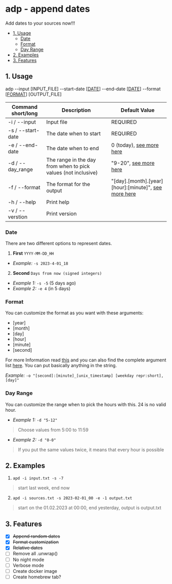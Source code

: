 # adp - append dates
Add dates to your sources now!!!

<!--toc:start-->
- [1. Usage](#1-usage)
  - [Date](#date)
  - [Format](#format)
  - [Day Range](#day-range)
- [2. Examples](#2-examples)
- [3. Features](#3-features)
<!--toc:end-->


## 1. Usage
adp --input [INPUT_FILE] --start-date [[DATE](#date)] --end-date [[DATE](#date)] --format [[FORMAT](#format)] [OUTPUT_FILE]

Command short/long | Description | Default Value
---|---|---
-i / --input | Input file | REQUIRED
-s / --start-date | The date when to start | REQUIRED
-e / --end-date | The date when to end | 0 (today), [see more here](#date)
-d / --day_range | The range in the day from when to pick values (not inclusive) | "9-20", [see more here](#day-range)
-f / --format | The format for the output | "[day].[month].[year] [hour]:[minute]", [see more here](#format)
-h / --help | Print help
-v / --verstion | Print version

### Date
There are two different options to represent dates.

1. **First**
`YYYY-MM-DD_HH`
- _Example:_ `-s 2023-4-01_18`

2. **Second**
`Days from now (signed integers)`
- _Example 1:_ `-s -5` (5 days ago)
- _Example 2:_ `-e 4` (in 5 days)


### Format
You can customize the format as you want with these arguments:

- [year]
- [month]
- [day]
- [hour]
- [minute]
- [second]

For more Information read [this](https://time-rs.github.io/book/api/format-description.html) and you can also find the complete argument list [here](https://docs.rs/time/0.3.20/time/format_description/modifier/index.html#structs). You can put basically anything in the string. <br>

_Example:_ `-o "[second]:[minute]_[unix_timestamp] [weekday repr:short],[day]"`


### Day Range
You can customize the range when to pick the hours with this. 24 is no valid hour.

- _Example 1:_ `-d "5-12"`
 > Choose values from 5:00 to 11:59
- _Example 2:_ `-d "0-0"`
 > If you put the same values twice, it means that every hour is possible


## 2. Examples
1. `apd -i input.txt -s -7`
  > start last week, end now
2. `apd -i sources.txt -s 2023-02-01_00 -e -1 output.txt`
  > start on the 01.02.2023 at 00:00, end yesterday, output is output.txt


## 3. Features
- [x] ~~Append random dates~~
- [x] ~~Format customization~~
- [x] ~~Relative dates~~
- [ ] Remove all .unwrap()
- [ ] No night mode
- [ ] Verbose mode
- [ ] Create docker image
- [ ] Create homebrew tab?
